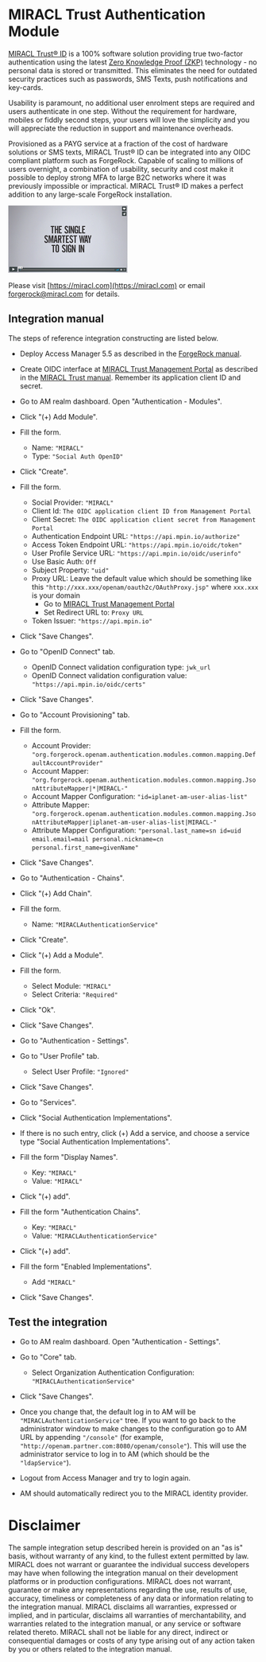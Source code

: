 # MIRACL Trust Authentication Module

[MIRACL Trust® ID](https://miracl.com) is a 100% software solution providing true two-factor authentication using the latest [Zero Knowledge Proof (ZKP)](https://www.miracl.com/zero-knowledge) technology - no personal data is stored or transmitted. This eliminates the need for outdated security practices such as passwords, SMS Texts, push notifications and key-cards.

Usability is paramount, no additional user enrolment steps are required and users authenticate in one step. Without the requirement for hardware, mobiles or fiddly second steps, your users will love the simplicity and you will appreciate the reduction in support and maintenance overheads.

Provisioned as a PAYG service at a fraction of the cost of hardware solutions or SMS texts, MIRACL Trust® ID can be integrated into any OIDC compliant platform such as ForgeRock. Capable of scaling to millions of users overnight, a combination of usability, security and cost make it possible to deploy strong MFA to large B2C networks where it was previously impossible or impractical.
MIRACL Trust® ID makes a perfect addition to any large-scale ForgeRock installation.

[![Play Video](images/video.png)](https://www.youtube.com/watch?v=h-ccPbfWI7A)

Please visit [https://miracl.com](https://miracl.com) or email forgerock@miracl.com for details.


## Integration manual

The steps of reference integration constructing are listed below.

* Deploy Access Manager 5.5 as described in the [ForgeRock manual](https://backstage.forgerock.com/docs/am/5.5/quick-start-guide).

* Create OIDC interface at [MIRACL Trust Management Portal](https://trust.miracl.cloud) as described in the [MIRACL Trust manual](https://devdocs.trust.miracl.cloud/register-create-new-app/). Remember its application client ID and secret.

* Go to AM realm dashboard. Open "Authentication - Modules".

* Click "(+) Add Module".

* Fill the form.
    + Name: `"MIRACL"`
    + Type: `"Social Auth OpenID" `
* Click "Create".

* Fill the form.
    + Social Provider: `"MIRACL"`
    + Client Id: `The OIDC application client ID from Management Portal`
    + Client Secret: `The OIDC application client secret from Management Portal`
    + Authentication Endpoint URL: `"https://api.mpin.io/authorize"`
    + Access Token Endpoint URL: `"https://api.mpin.io/oidc/token"`
    + User Profile Service URL: `"https://api.mpin.io/oidc/userinfo"`
    + Use Basic Auth: `Off`
    + Subject Property: `"uid"`
    + Proxy URL: Leave the default value which should be something like this `"http://xxx.xxx/openam/oauth2c/OAuthProxy.jsp"` where `xxx.xxx` is your domain
      + Go to [MIRACL Trust Management Portal](https://trust.miracl.cloud)
      + Set Redirect URL to: `Proxy URL`
    + Token Issuer: `"https://api.mpin.io"`
* Click "Save Changes".

* Go to "OpenID Connect" tab.
  + OpenID Connect validation configuration type: `jwk_url`
  + OpenID Connect validation configuration value: `"https://api.mpin.io/oidc/certs"`
* Click "Save Changes".

* Go to "Account Provisioning" tab.
* Fill the form.
    + Account Provider: `"org.forgerock.openam.authentication.modules.common.mapping.DefaultAccountProvider"`
    + Account Mapper: `"org.forgerock.openam.authentication.modules.common.mapping.JsonAttributeMapper|*|MIRACL-"`
    + Account Mapper Configuration: `"id=iplanet-am-user-alias-list"`
    + Attribute Mapper: `"org.forgerock.openam.authentication.modules.common.mapping.JsonAttributeMapper|iplanet-am-user-alias-list|MIRACL-"`
    + Attribute Mapper Configuration: `"personal.last_name=sn id=uid email.email=mail personal.nickname=cn personal.first_name=givenName"`
* Click "Save Changes".

* Go to "Authentication - Chains".
* Click "(+) Add Chain".
* Fill the form.
    + Name: `"MIRACLAuthenticationService"`
* Click "Create".
* Click "(+) Add a Module".
* Fill the form.
    + Select Module: `"MIRACL"`
    + Select Criteria: `"Required"`
* Click "Ok".
* Click "Save Changes".

* Go to "Authentication - Settings".
* Go to "User Profile" tab.
    + Select User Profile: `"Ignored"`
* Click "Save Changes".

* Go to "Services".
* Click "Social Authentication Implementations".
* If there is no such entry, click (+) Add a service, and choose a service type "Social Authentication Implementations".

* Fill the form "Display Names".
    + Key: `"MIRACL"`
    + Value: `"MIRACL"`
* Click "(+) add".

* Fill the form "Authentication Chains".
    + Key: `"MIRACL"`
    + Value: `"MIRACLAuthenticationService"`
* Click "(+) add".

* Fill the form "Enabled Implementations".
    + Add `"MIRACL"`

* Click "Save Changes".


## Test the integration

* Go to AM realm dashboard. Open "Authentication - Settings".
* Go to "Core" tab.
    + Select Organization Authentication Configuration: `"MIRACLAuthenticationService"`
* Click "Save Changes".

* Once you change that, the default log in to AM will be `"MIRACLAuthenticationService"` tree. If you want to go back to the administrator window to make changes to the configuration go to AM URL by appending `"/console"` (for example, `"http://openam.partner.com:8080/openam/console"`). This will use the administrator service to log in to AM (which should be the `"ldapService"`).

* Logout from Access Manager and try to login again.
* AM should automatically redirect you to the MIRACL identity provider.


# Disclaimer

The sample integration setup described herein is provided on an "as is" basis, without warranty of any kind, to the fullest extent permitted by law. MIRACL does not warrant or guarantee the individual success developers may have when following the integration manual on their development platforms or in production configurations.
MIRACL does not warrant, guarantee or make any representations regarding the use, results of use, accuracy, timeliness or completeness of any data or information relating to the integration manual. MIRACL disclaims all warranties, expressed or implied, and in particular, disclaims all warranties of merchantability, and warranties related to the integration manual, or any service or software related thereto.
MIRACL shall not be liable for any direct, indirect or consequential damages or costs of any type arising out of any action taken by you or others related to the integration manual.
